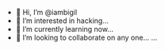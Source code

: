 - 👋 Hi, I’m @iambigil
- 👀 I’m interested in hacking...
- 🌱 I’m currently learning now...
- 💞️ I’m looking to collaborate on any one...
...

<!---
iambigil/iambigil is a ✨ special ✨ repository because its `README.md` (this file) appears on your GitHub profile.
You can click the Preview link to take a look at your changes.
--->
